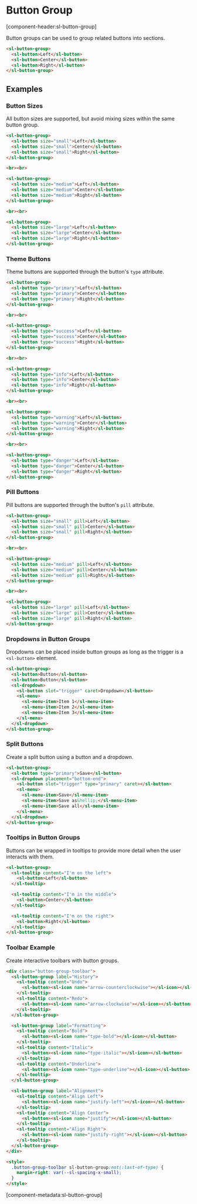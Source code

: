 # Button Group

[component-header:sl-button-group]

Button groups can be used to group related buttons into sections.

```html preview
<sl-button-group>
  <sl-button>Left</sl-button>
  <sl-button>Center</sl-button>
  <sl-button>Right</sl-button>
</sl-button-group>
```

## Examples

### Button Sizes

All button sizes are supported, but avoid mixing sizes within the same button group.

```html preview
<sl-button-group>
  <sl-button size="small">Left</sl-button>
  <sl-button size="small">Center</sl-button>
  <sl-button size="small">Right</sl-button>
</sl-button-group>

<br><br>

<sl-button-group>
  <sl-button size="medium">Left</sl-button>
  <sl-button size="medium">Center</sl-button>
  <sl-button size="medium">Right</sl-button>
</sl-button-group>

<br><br>

<sl-button-group>
  <sl-button size="large">Left</sl-button>
  <sl-button size="large">Center</sl-button>
  <sl-button size="large">Right</sl-button>
</sl-button-group>
```

### Theme Buttons

Theme buttons are supported through the button's `type` attribute.

```html preview
<sl-button-group>
  <sl-button type="primary">Left</sl-button>
  <sl-button type="primary">Center</sl-button>
  <sl-button type="primary">Right</sl-button>
</sl-button-group>

<br><br>

<sl-button-group>
  <sl-button type="success">Left</sl-button>
  <sl-button type="success">Center</sl-button>
  <sl-button type="success">Right</sl-button>
</sl-button-group>

<br><br>

<sl-button-group>
  <sl-button type="info">Left</sl-button>
  <sl-button type="info">Center</sl-button>
  <sl-button type="info">Right</sl-button>
</sl-button-group>

<br><br>

<sl-button-group>
  <sl-button type="warning">Left</sl-button>
  <sl-button type="warning">Center</sl-button>
  <sl-button type="warning">Right</sl-button>
</sl-button-group>

<br><br>

<sl-button-group>
  <sl-button type="danger">Left</sl-button>
  <sl-button type="danger">Center</sl-button>
  <sl-button type="danger">Right</sl-button>
</sl-button-group>
```

### Pill Buttons

Pill buttons are supported through the button's `pill` attribute.

```html preview
<sl-button-group>
  <sl-button size="small" pill>Left</sl-button>
  <sl-button size="small" pill>Center</sl-button>
  <sl-button size="small" pill>Right</sl-button>
</sl-button-group>

<br><br>

<sl-button-group>
  <sl-button size="medium" pill>Left</sl-button>
  <sl-button size="medium" pill>Center</sl-button>
  <sl-button size="medium" pill>Right</sl-button>
</sl-button-group>

<br><br>

<sl-button-group>
  <sl-button size="large" pill>Left</sl-button>
  <sl-button size="large" pill>Center</sl-button>
  <sl-button size="large" pill>Right</sl-button>
</sl-button-group>
```

### Dropdowns in Button Groups

Dropdowns can be placed inside button groups as long as the trigger is a `<sl-button>` element.

```html preview
<sl-button-group> 
  <sl-button>Button</sl-button>
  <sl-button>Button</sl-button>
  <sl-dropdown>
    <sl-button slot="trigger" caret>Dropdown</sl-button>
    <sl-menu>
      <sl-menu-item>Item 1</sl-menu-item>
      <sl-menu-item>Item 2</sl-menu-item>
      <sl-menu-item>Item 3</sl-menu-item>
    </sl-menu>
  </sl-dropdown>
</sl-button-group>
```

### Split Buttons

Create a split button using a button and a dropdown.

```html preview
<sl-button-group> 
  <sl-button type="primary">Save</sl-button>
  <sl-dropdown placement="bottom-end">
    <sl-button slot="trigger" type="primary" caret></sl-button>
    <sl-menu>
      <sl-menu-item>Save</sl-menu-item>
      <sl-menu-item>Save as&hellip;</sl-menu-item>
      <sl-menu-item>Save all</sl-menu-item>
    </sl-menu>
  </sl-dropdown>
</sl-button-group>
```

### Tooltips in Button Groups

Buttons can be wrapped in tooltips to provide more detail when the user interacts with them.

```html preview
<sl-button-group>
  <sl-tooltip content="I'm on the left">
    <sl-button>Left</sl-button>
  </sl-tooltip>

  <sl-tooltip content="I'm in the middle">
    <sl-button>Center</sl-button>
  </sl-tooltip>

  <sl-tooltip content="I'm on the right">
    <sl-button>Right</sl-button>
  </sl-tooltip>
</sl-button-group>
```

### Toolbar Example

Create interactive toolbars with button groups.

```html preview
<div class="button-group-toolbar">
  <sl-button-group label="History">
    <sl-tooltip content="Undo">
      <sl-button><sl-icon name="arrow-counterclockwise"></sl-icon></sl-button>
    </sl-tooltip>
    <sl-tooltip content="Redo">
      <sl-button><sl-icon name="arrow-clockwise"></sl-icon></sl-button>
    </sl-tooltip>
  </sl-button-group>

  <sl-button-group label="Formatting">
    <sl-tooltip content="Bold">
      <sl-button><sl-icon name="type-bold"></sl-icon></sl-button>
    </sl-tooltip>
    <sl-tooltip content="Italic">
      <sl-button><sl-icon name="type-italic"></sl-icon></sl-button>
    </sl-tooltip>
    <sl-tooltip content="Underline">
      <sl-button><sl-icon name="type-underline"></sl-icon></sl-button>
    </sl-tooltip>
  </sl-button-group>

  <sl-button-group label="Alignment">
    <sl-tooltip content="Align Left">
      <sl-button><sl-icon name="justify-left"></sl-icon></sl-button>
    </sl-tooltip>
    <sl-tooltip content="Align Center">
      <sl-button><sl-icon name="justify"></sl-icon></sl-button>
    </sl-tooltip>
    <sl-tooltip content="Align Right">
      <sl-button><sl-icon name="justify-right"></sl-icon></sl-button>
    </sl-tooltip>
  </sl-button-group>
</div>

<style>
  .button-group-toolbar sl-button-group:not(:last-of-type) {
    margin-right: var(--sl-spacing-x-small);
  }
</style>
```

[component-metadata:sl-button-group]
